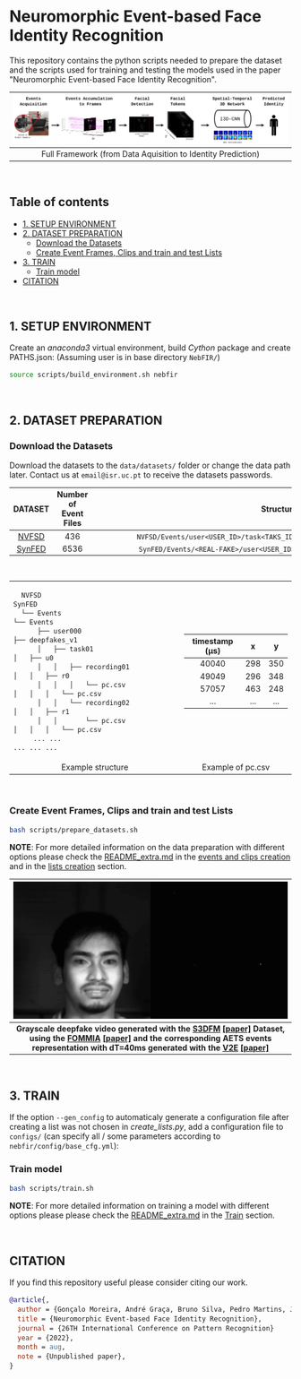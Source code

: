 # Neuromorphic Event-based Face Identity Recognition

This repository contains the python scripts needed to prepare the dataset and the scripts used for training and testing the models used in the paper "Neuromorphic Event-based Face Identity Recognition".

| ![ ](data/assets/overview_.jpg) |
|:--:|
| Full Framework (from Data Aquisition to Identity Prediction) |

  &nbsp;
  
## Table of contents
- [1. SETUP ENVIRONMENT](#1-setup-environment)
- [2. DATASET PREPARATION](#2-dataset-preparation)
  - [Download the Datasets](#download-the-datasets)
  - [Create Event Frames, Clips and train and test Lists](#create-event-frames-clips-and-train-and-test-lists)
- [3. TRAIN](#3-train)
  - [Train model](#train-model)
- [CITATION](#citation)

&nbsp;

## 1. SETUP ENVIRONMENT

Create an *anaconda3* virtual environment, build *Cython* package and create PATHS.json: (Assuming user is in base directory ```NebFIR/```)

```bash
source scripts/build_environment.sh nebfir
```

&nbsp;

## 2. DATASET PREPARATION

### Download the Datasets

Download the datasets to the `data/datasets/` folder or change the data path later. Contact us at `email@isr.uc.pt` to receive the datasets passwords.

  | DATASET | Number of Event Files | <div style="width:655px"></div> Structure |
  |:---:|:---:|:---:|
  | [NVFSD](https://isrucpt-my.sharepoint.com/:u:/g/personal/andre_graca_isr_uc_pt/Ean8_iZbUrxHpp4hi2918oAB-34Lg1kI8sAyqDtxksSfOA?e=zGghVG) | 436 | `NVFSD/Events/user<USER_ID>/task<TAKS_ID>/recording<RECORDING_ID>/pc.csv` |
  | [SynFED](https://isrucpt-my.sharepoint.com/:u:/g/personal/andre_graca_isr_uc_pt/ESnovcskxAtEu_o1-pAFshABZKhrDz4i_yDyTFkW6A0ZqQ?e=2rBpbi) | 6536 | `SynFED/Events/<REAL-FAKE>/user<USER_ID>/recording<RECORDING_ID>/pc.csv` |

<div align="center">

&nbsp;
<table>
<td>

```text
  NVFSD                                 SynFED                       
  └── Events                            └── Events                   
      ├── user000                           ├── deepfakes_v1         
      │   ├── task01                        │   ├── u0               
      │   │   ├── recording01               │   │   ├── r0           
      │   │   │   └── pc.csv                │   │   │   └── pc.csv   
      │   │   └── recording02               │   │   ├── r1           
      │   │       └── pc.csv                │   │   │   └── pc.csv   
     ... ...                               ... ... ...               
  ```

</td>
<td>
  
  | timestamp (µs) |   x   |   y   |
  | :------------: | :---: | :---: |
  |     40040      |  298  |  350  |
  |     49049      |  296  |  348  |
  |     57057      |  463  |  248  |
  |      ...       |  ...  |  ...  |
  
</td>

<tr>
<td align="center"> Example structure </td>
<td align="center"> Example of pc.csv </td>
</tr>
</table>

&nbsp;
<div align="left">

### Create Event Frames, Clips and train and test Lists

```bash
bash scripts/prepare_datasets.sh
```

**NOTE**: For more detailed information on the data preparation with different options please check the [README_extra.md](./docs/README_extra.md#nebfir-extra) in the [events and clips creation](./docs/README_extra.md#create-event-frames-and-clips) and in the [lists creation](./docs/README_extra.md#create-lists) section.

| ![ ](data/assets/deepfake-v1_u0r0.gif) |
|:--:|
| **Grayscale deepfake video generated with the [S3DFM](https://groups.inf.ed.ac.uk/trimbot2020/DYNAMICFACES/) [[paper]](https://www.pure.ed.ac.uk/ws/files/79659390/3D_Visual_Passcode.pdf) Dataset, using the [FOMMIA](https://github.com/AliaksandrSiarohin/first-order-model) [[paper]](https://arxiv.org/pdf/2003.00196.pdf) and the corresponding AETS events representation with dT=40ms generated with the [V2E](https://github.com/SensorsINI/v2e) [[paper]](https://arxiv.org/pdf/2006.07722.pdf)**|

&nbsp;

## 3. TRAIN

If the option `--gen_config` to automaticaly generate a configuration file after creating a list was not chosen in *create_lists.py*, add a configuration file to `configs/` (can specify all / some parameters according to `nebfir/config/base_cfg.yml`):

### Train model

```bash
bash scripts/train.sh
```
<!-- python runner.py --device cuda --conf configs/config-0.yml -d -t -->

**NOTE**: For more detailed information on training a model with different options please please check the [README_extra.md](./docs/README_extra.md#nebfir-extra) in the [Train](./docs/README_extra.md#train) section.

&nbsp;

## CITATION

If you find this repository useful please consider citing our work.
```bibtex
@article{,
  author = {Gonçalo Moreira, André Graça, Bruno Silva, Pedro Martins, Jorge Batista},
  title = {Neuromorphic Event-based Face Identity Recognition},
  journal = {26TH International Conference on Pattern Recognition}
  year = {2022},
  month = aug,
  note = {Unpublished paper},
}
```

